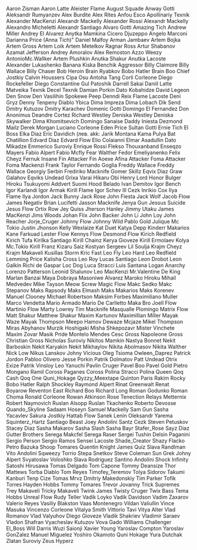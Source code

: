 Aaron Zisman
Aaron Latte
Aleister Flame
August Squade
Anway Gotti
Aleksandr Rumyanzev
Alex Burdite
Alex Rites
Anfou Esco
Apollinariy Texnik
Alexander MacKenzi
Alexandr Mackelly
Alexander Rossi
Alexandr Mackelly
Alexandro Micheletti
Alexandr Santiago
Alvaro Gotti
Amazing Tich
Andrew Miller
Andrey El Alvarez
Anytka Mamkina
Cicero Djuzeppo
Angelo Marconi
Darianna Price
(Anna Tich)"
Daniel Malfoy
Arman Jambaev
Artem Bojka
Artem Gross
Artem Loik
Artem Metelkov
Ragnar Ross
Artur Shabanov
Azamat Jefferson
Andrey Amoralov
Alex Remoston
Azzo Weezy
AntonioMc.Wallker
Artem Plushkin
Anutka Shakur
Anutka Lacoste
Alexander Lukashenko
Banana Kiska 
Benchik Aggressor
Billy Claimore
Billy Wallace
Billy Chaser
Bob Heroin
Brain Ryabkov
Bobo Hatler 
Brain Boo 
Chief Jostkiy
Calvin Houssers
Cipa Osu
Antoha Tang
Corli Corleone
Diego Rockefeller
Diego Constantine
Gul Patoshik
Darrell Sakai
Daniil Latte
Matveika Texnik
Decel Texnik
Damian Porkin
Dato Kobahidze
David Legeon
Den Snow
Den Vasilihin
Spokewe Peep
Denndi Reix
Flame Lacoste
Deni Gryz
Denny Tenpeny
Diablo Ybica
Dima Impreza 
Dima Lobach
Dik Send
Dmitry Kutuzov
Dmitry Karachev
Domenic Gotti
Domingo El Fernandez
Don Anonimus
Deandre Cortez
Richard Westley
Deniska Westley
Deniska Skywalker
Dima Khomitsevich
Domingo Sanaise
Daddy Iniesta
Dezmond Mailz
Derek Morgan
Luciano Corleone
Eden Price
Sultan Gotti
Ernie Tich
El Boss
Elka Diaz
Eric Davidich
(лев. akk: 
Jarik Montana
Kama Pulya
Bat Chatillion
Edvard Diaz
Edvard Flow
Elio Colaianni
Elmar Asadullin
Dato Mikadze
Emmerico Suroviy
Enrique Rossi
Flekso Thouxanband
Enseqzo Mayers
Fabio Alpert
Fabio Mcfly
Fear Walther 
Fedor Emeliyanenko
Felix Cheyz
Fernuk Insane
Fin Attacker
Fin Aoexe
Afina Attacker
Foma Attacker
Foma Mackenzi
Frank Taylor
Fernando Goglia
Freddy Wallace
Freddy Wallace
Georgiy Serbin
Frediriko Macknife
Gomer Skillz
Eqvix Diaz
Graw Galahov
Eqviks Undead
Grixa Varai
Hikaru Obi
Henry Lord
Honor Bulger
Hiroku Tsukuyomi
Addvert Suomi
Hood Belado
Ivan Demitov
Igor Bench
Igor Karlandi
Igor Armak
Kirill Flame
Igor Schev
Ill Cezk
Inrikio Cox
Ilya Flame
Ilya Jordon
Jack Bunny
Jack Rose
John  Fiesta
Jack Wolf
Jacob Flow
James Negativ
Brian Lucifetti
Jasson Macknife
Jenya Gun
Jessus Suicide
Jesus Flow
Ortix Row
Jey Quiss
Jherson Hanley
Jimmy Utaku
James MacKenzi
Jims Woods
Johan Flix
John Backer
John Li
John Loy
John Reacher
Jorje_Cruger
Johnny Flow
Johnny Wild
Pablo Gold
Julique Mc Tokio
Justin Jhonson
Kelly Wexlaize
Kat Duet
Katya Depp
Kinderr Makarios
Kane Farkuad
Lester Flow
Kennys Flow
Desmond Flow
Kirich Redfield
Kirich Tufa
Kirilka Santiago
Kirill Chainz
Kerya Gioveze
Kirill Ermolaev
Kolya Mc.Tokio
Kirill Franz
Kizaru Saiz
Kostyan Sergeev
Lil Soulja
Krajm Cheyz
Krajm Makaveli
Kusillas Storm
Kric Fast
Leo Fly
Leo Hard
Leo Redfield
Lemming Price
Kalisha Cross
Leo Roy
Lucas Santiago
Leon Drobot 
Leon Galkin
Richi de Gaspar
Loc Dog
Luca Stracci
Luis Santana
Logan Anarchy
Lorenzo Patterson
Leonid Shalunov
Leo MacKenzi
Mr.Valentine De King
Marlan Banzai
Maya Dobraya
Masoniwe Alvarez
Maroko Hiroku
Mihail Medvedev
Mike Tayson
Meow Screw
Magic Flow
Makc Sedko
Makc Stepanov
Maks Rapsody
Maks Elmash
Maks Makarios
Maks Korenev
Manuel Clooney
Michael Robertson
Maksim Forbes
Maximiliano Muller
Marco Vendetta
Mario Armado
Mario De Carlletto
Maka Bro
Joell Flow
Martinio Flow
Marty Lowrey
Tim Macknife
Masqualle Plomingo
Matrix Flow
Matt Shakur
Matthew Shakur
Maxim Kartunov
Maximillian Miller
Mayak Waze
Mayak Thompson
Meepo Hamov
Dewaze Mcjaze
Mikel Thompson
Miras Abyhanov
Murzik Hoshigaki
Misha Shkepozavr
Mister Vinchete
Maxim Zovar
Masik Pride
Montelo Mendes
Cesc Gross
Napoleone Gross
Christian Gross
Nicholas Suroviy
Nikitos Mamkin
Nastya Bonnet
Nekit Barboskin
Nekit Karyakin
Nekit Mikhaylov
Nikita Abolmasov
Nikita Walther
Nick Low
Nikus Lanskov
Johny Vicious
Oleg Tsioma
Owleen_Daprez
Patrick Jordon
Pabloo Olivero
Jesse Porkin
Patrik Dolmatov
Patt Undead
Otrix Exize
Patrik Vinsloy
Leo Yanuchi
Pavlin Cruger
Pavel Boo
Pavel Gold
Pietro Mongano
Ramil Coross
Paganes Coross
Polina Stracci
Polina Queen
Qoq Cash
Qoq One
Quni_Hokage
Qyzzy_Meextape
Quinton Paris
Rakim Rocky
Bobo Hatler
Ralph Shockley
Raymond Alpert
Rinat Greenwalt
Renat Boyarow
Reventon East
Richard Boo
Richard Long
Roman Godunko
Roman Choma
Ronald Corleone
Rowan Atkinson
Rose Tenection
Relays Metternix
Robert Naymovich
Ruslan Alsopp
Ruslan Tkachenko
Roberto Devosse
Quando_Skyline
Sadaam Hoseyn
Samuel Mackelly
Sam Gun
Sasha Yacavlev
Sakura Jostkiy
Hattab Flow
Sanek Lenin
Oleksandr Yarema
Squinterz_Hartz
Santiago Beast
Joey Andolini
Santz Cezk
Steven Petuskov
Stacey Diaz
Sasha Makarov
Sasha Slash
Sasha Bayr
Stafer_Rose
Sayz Diaz
Gutter Brothers
Serega Makcfel
Serega Raser
Sergei Tushin
Delsin Paganini
Sergio Person
Sergio Ramos
Sensei Lacoste
Shade_Creator
Shazy Flacko
Petro Bazuka
Shoop Tomares
Quentin Knight
James Quiz
Slava Randlman
Vito Andolini
Sqweezy Torrio
Stepa Snetkov
Steve Coleman
Sun Grek
Johny Alpert
Svyatoslav Voloshko
Slava Rodriguez
Santino Andolini
Shock Infinity
Satoshi Hirusawa
Tomas Delgado
Tom Capone
Tommy Deansize
Thor Mattews
Torba Diablo
Tom Reyes
Timofey_Teremov
Tolya Sidorov
Takumi Kanburi
Tenp Cize
Tomas  Mrvz
Dmitriy Makedonskiy
Tim Parker
Tofik Torres
Hayden Hobbs
Tommy Tomares
Trevor Jovanny
Trick Supremes
Trey Makaveli
Tricky Makaveli
Twink James
Twisty Cruger
Twix Bass
Tema Hobbs 
Unreal Flow
Rudy Teller
Vadik Loyko
Vadik Davidson
Vadim Zaxarov
Valerio Reyes
Vasiliy Blakston
Vaas Montenegro
Vildan Valiullin
Vince Masuka
Vincenzo Corleone
Vitalya Smith
Vittorio Tavi
Vitya Alter
Vlad Romanov
Vlad Valyuhov
Diego Gioveze
Vladik Shakriev
Vladimir Saraev
Vladon Shafran
Vyacheslav Kutuzov
Vova Gado
Williams Challenger
El_Boss
Will Darris
Wuzi Saionji
Xavier Young
Yaroslav Compton
Yaroslav GonZalez
Manuel Miguelez
Yoshiro Okamoto
Quni Hokage
Yura Dutchak
Zlatan Suroviy
Zeus Hyperz
